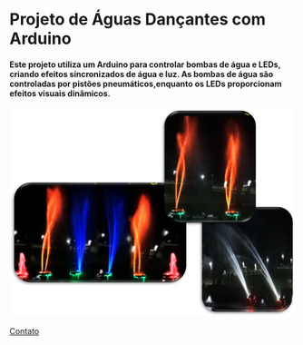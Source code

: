 # Projeto de Águas Dançantes com Arduino 
#### Este projeto utiliza um Arduino para controlar bombas de água e LEDs, criando efeitos sincronizados de água e luz. As bombas de água são controladas por pistões pneumáticos,enquanto os LEDs proporcionam efeitos visuais dinâmicos.

!["imagensa da aguas dançantes"](https://github.com/dianadsn/Aguas-Dan-antes/blob/main/sobre.png)

[Contato ](https://litosaquashow.free.nf/?i=2)

